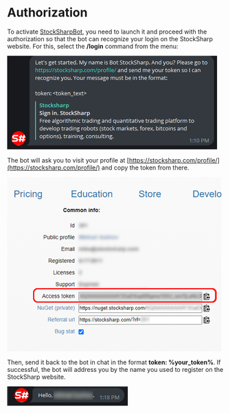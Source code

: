 # Authorization

To activate [StockSharpBot](https://t.me/StockSharpBot), you need to launch it and proceed with the authorization so that the bot can recognize your login on the StockSharp website. For this, select the **/login** command from the menu:

![TelegramActivating](../../images/telegramactivating.png)

The bot will ask you to visit your profile at [https://stocksharp.com/profile/](https://stocksharp.com/profile/) and copy the token from there.

![Profile](../../images/profile.png)

Then, send it back to the bot in chat in the format **token: %your_token%**. If successful, the bot will address you by the name you used to register on the StockSharp website.

![TelegramActivated](../../images/telegramactivated.png)